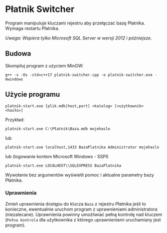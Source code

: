 # Płatnik Switcher

Program manipuluje kluczami rejestru aby przełączać bazę Płatnika. Wymaga restartu Płatnika.

*Uwaga: Wspiera tylko Microsoft SQL Server w wersji 2012 i póżniejsze.*

## Budowa

Skompiluj program z użyciem MinGW:

```
g++ -s -Os -std=c++17 platnik-switcher.cpp -o platnik-switcher.exe -mwindows
```

## Użycie programu

```platnik-start.exe [plik.mdb|host,port] <katalog> [<użytkownik> <hasło>]```

Przykład:

```platnik-start.exe C:\Płatnik\Baza.mdb mojehaslo```

lub

```platnik-start.exe localhost,1433 BazaPlatnika Administrator mojehaslo```

lub (logowanie kontem Microsoft Windows - SSPI)

```platnik-start.exe LOCALHOST\\SQLEXPRESS BazaPlatnika```

Wywołanie bez argumentów wyświetli pomoc i aktualne parametry bazy Płatnika.

### Uprawnienia

Zmień uprawnienia dostępu do klucza `Baza` z rejestru Płatnika jeśli to konieczne,
ewentualnie uruchom program z uprawnieniami administratora (niezalecane).
Uprawnienia powinny umożliwiać pełną kontrolę nad kluczem (`Pełna kontrola` dla 
użytkownika z którego uprawnieniami uruchamiany jest program).
